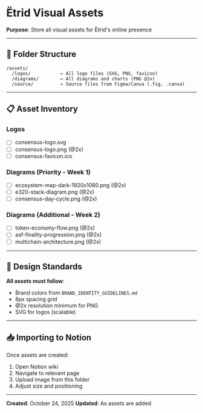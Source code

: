 # Ëtrid Visual Assets

**Purpose**: Store all visual assets for Ëtrid's online presence

---

## 📁 Folder Structure

```
/assets/
  /logos/           ← All logo files (SVG, PNG, favicon)
  /diagrams/        ← All diagrams and charts (PNG @2x)
  /source/          ← Source files from Figma/Canva (.fig, .canva)
```

---

## 📋 Asset Inventory

### Logos
- [ ] consensus-logo.svg
- [ ] consensus-logo.png (@2x)
- [ ] consensus-favicon.ico

### Diagrams (Priority - Week 1)
- [ ] ecosystem-map-dark-1920x1080.png (@2x)
- [ ] e320-stack-diagram.png (@2x)
- [ ] consensus-day-cycle.png (@2x)

### Diagrams (Additional - Week 2)
- [ ] token-economy-flow.png (@2x)
- [ ] asf-finality-progression.png (@2x)
- [ ] multichain-architecture.png (@2x)

---

## 🎨 Design Standards

**All assets must follow**:
- Brand colors from `BRAND_IDENTITY_GUIDELINES.md`
- 8px spacing grid
- @2x resolution minimum for PNG
- SVG for logos (scalable)

---

## 📥 Importing to Notion

Once assets are created:
1. Open Notion wiki
2. Navigate to relevant page
3. Upload image from this folder
4. Adjust size and positioning

---

**Created**: October 24, 2025
**Updated**: As assets are added
